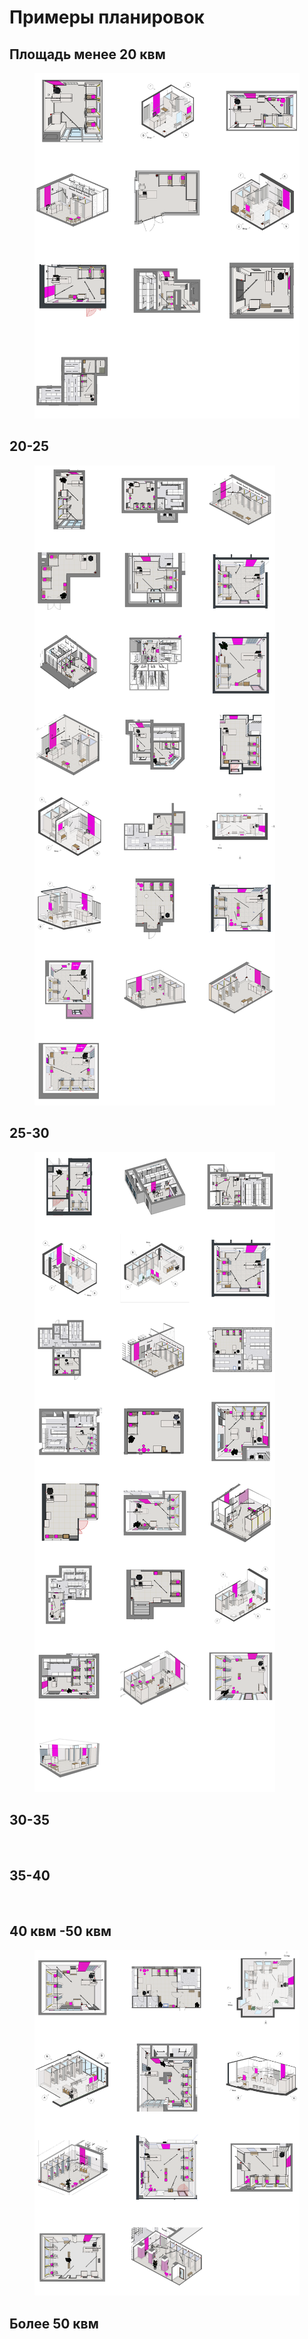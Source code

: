 # Примеры планировок

## Площадь менее **20 квм**&#x20;

<figure><img src="../.gitbook/assets/image (60).png" alt=""><figcaption></figcaption></figure>

## 20-25

<figure><img src="../.gitbook/assets/image (61).png" alt=""><figcaption></figcaption></figure>



## 25-30

<figure><img src="../.gitbook/assets/image (62).png" alt=""><figcaption></figcaption></figure>



## 30-35

<figure><img src="../.gitbook/assets/image (63).png" alt=""><figcaption></figcaption></figure>



## 35-40

<figure><img src="../.gitbook/assets/image (64).png" alt=""><figcaption></figcaption></figure>

## 40 квм -50 квм

<figure><img src="../.gitbook/assets/image (67).png" alt=""><figcaption></figcaption></figure>

## Более 50 квм

<figure><img src="../.gitbook/assets/image (66).png" alt=""><figcaption></figcaption></figure>


